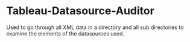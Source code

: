 # Tableau-Datasource-Auditor
Used to go through all XML data in a directory and all sub directories to examine the elements of the datasources used.

